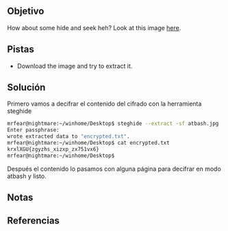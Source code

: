 ## Objetivo
How about some hide and seek heh? Look at this image [here](https://artifacts.picoctf.net/c/236/atbash.jpg).

## Pistas
- Download the image and try to extract it.

## Solución
Primero vamos a decifrar el contenido del cifrado con la herramienta steghide
```zsh
mrfear@nightmare:~/winhome/Desktop$ steghide --extract -sf atbash.jpg
Enter passphrase:
wrote extracted data to "encrypted.txt".
mrfear@nightmare:~/winhome/Desktop$ cat encrypted.txt
krxlXGU{zgyzhs_xizxp_zx751vx6}
mrfear@nightmare:~/winhome/Desktop$
```

Después el contenido lo pasamos con alguna página para decifrar en modo atbash y listo.

## Notas

## Referencias
